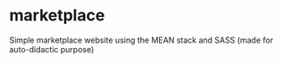 # marketplace
Simple marketplace website using the MEAN stack and SASS (made for auto-didactic purpose)

